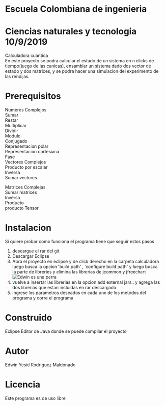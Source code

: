 # Escuela Colombiana de ingenieria
# Ciencias naturales y tecnologia                 10/9/2019
Calculadora cuantica<br/>
En este proyecto se podra calcular el estado de un sistema en n clicks de tiempo(juego de las canicas), ensamblar
un sistema dado dos vector de estado y dos matrices, y se podra hacer una simulacion del experimento de las rendijas.<br/>

# Prerequisitos
Numeros Complejos<br/>
Sumar<br/>
Restar<br/>
Multiplicar<br/>
Dividir<br/>
Modulo<br/>
Conjugado<br/>
Representacion polar <br/>
Representacion cartesiana<br/>
Fase<br/>
Vectores Complejos<br/>
Producto por escalar<br/>
Inversa<br/>
Sumar vectores<br/>

Matrices Complejas<br/>
Sumar matrices<br/>
Inversa<br/>
Producto<br/>
producto Tensor<br/>

# Instalacion
Si quiere probar como funciona el programa tiene que seguir estos pasos<br/>
1. descargue el rar del git<br/>
2. Descargar Eclipse<br/>
3. Abra el proyecto en eclipse y de click derecho en la carpeta calculadora luego busca la opcion 'build path' , 'configure build path' y luego busca la parte de libreries y elimina las librerias de jcommon y jfreechart
![Edwin es una perra](https://i.ibb.co/TqkdXmj/built.png)
4. vuelve a insertar las librerias en la opcion add external jars.. y agrega las dos librerias que estan incluidas en rar descargado 
5. ingrese los parametros deseados en cada uno de los metodos del programa y corre el programa<br/>

# Construido
Eclipse Editor de Java donde se puede compilar el proyecto<br/>

# Autor
Edwin Yesid Rodriguez Maldonado<br/>

# Licencia
Este programa es de uso libre
